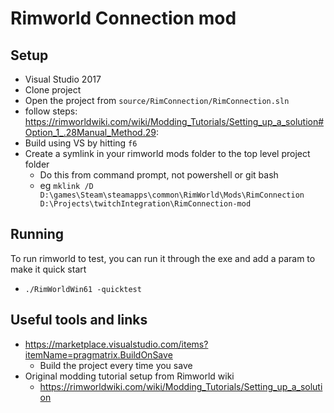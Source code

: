 # Rimworld Connection mod

## Setup

- Visual Studio 2017
- Clone project
- Open the project from `source/RimConnection/RimConnection.sln`
- follow steps: https://rimworldwiki.com/wiki/Modding_Tutorials/Setting_up_a_solution#Option_1_.28Manual_Method.29:
- Build using VS by hitting `f6`
- Create a symlink in your rimworld mods folder to the top level project folder
  - Do this from command prompt, not powershell or git bash
  - eg `mklink /D D:\games\Steam\steamapps\common\RimWorld\Mods\RimConnection D:\Projects\twitchIntegration\RimConnection-mod`

## Running

To run rimworld to test, you can run it through the exe and add a param to make it quick start

- `./RimWorldWin61 -quicktest`

## Useful tools and links

- https://marketplace.visualstudio.com/items?itemName=pragmatrix.BuildOnSave
  - Build the project every time you save
- Original modding tutorial setup from Rimworld wiki
  - https://rimworldwiki.com/wiki/Modding_Tutorials/Setting_up_a_solution
